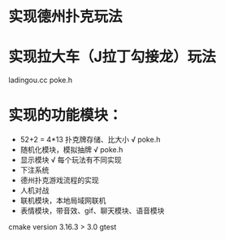 # 实现德州扑克玩法

# 实现拉大车（J拉丁勾接龙）玩法
ladingou.cc
poke.h

# 实现的功能模块：
- 52+2 = 4*13 扑克牌存储、比大小 √ poke.h
- 随机化模块，模拟抽牌 √ poke.h
- 显示模块 √ 每个玩法有不同实现
- 下注系统
- 德州扑克游戏流程的实现
- 人机对战
- 联机模块，本地局域网联机
- 表情模块，带音效、gif、聊天模块、语音模块


cmake version 3.16.3 > 3.0
gtest